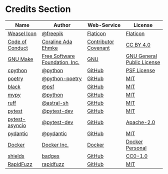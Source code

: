 # Credits Section

| Name                  | Author                               | Web-Service                | License                          |
|-----------------------|--------------------------------------|----------------------------|----------------------------------|
| [Weasel Icon][01]     | [@freepik][02]                       | [Flaticon][03]             | [Flaticon][04]                   |
| [Code of Conduct][05] | [Coraline Ada Ehmke][06]             | [Contributor Covenant][07] | [CC BY 4.0][08]                  |
| [GNU Make][09]        | [Free Software Foundation, Inc.][10] | [GNU][11]                  | [GNU General Public License][12] |
| [cpython][13]         | [@python][14]                        | [GitHub][15]               | [PSF License][16]                |
| [poetry][17]          | [@python-poetry][18]                 | [GitHub][19]               | [MIT][20]                        |
| [black][21]           | [@psf][22]                           | [GitHub][23]               | [MIT][24]                        |
| [mypy][25]            | [@python][26]                        | [GitHub][27]               | [MIT][28]                        |
| [ruff][29]            | [@astral-sh][30]                     | [GitHub][31]               | [MIT][32]                        |
| [pytest][33]          | [@pytest-dev][34]                    | [GitHub][35]               | [MIT][36]                        |
| [pytest-asyncio][37]  | [@pytest-dev][38]                    | [GitHub][39]               | [Apache-2.0][40]                 |
| [pydantic][41]        | [@pydantic][42]                      | [GitHub][43]               | [MIT][44]                        |
| [Docker][45]          | [Docker Inc.][46]                    | [Docker][47]               | [Docker Personal][48]            |
| [shields][49]         | [badges][50]                         | [GitHub][51]               | [CC0-1.0][52]                    |
| [RapidFuzz][53]       | [rapidfuzz][54]                      | [GitHub][55]               | [MIT][56]                        |

[01]: https://www.flaticon.com/free-icon/weasel_334982
[02]: https://www.flaticon.com/authors/freepik
[03]: https://www.flaticon.com/
[04]: https://www.freepikcompany.com/legal

[05]: https://www.contributor-covenant.org/version/2/1/code_of_conduct
[06]: https://where.coraline.codes
[07]: https://www.contributor-covenant.org
[08]: https://github.com/EthicalSource/contributor_covenant/blob/release/LICENSE.md

[09]: https://www.gnu.org/software/make
[10]: https://www.gnu.org/software/make/#mission-statement
[11]: https://www.gnu.org/
[12]: https://www.gnu.org/licenses/gpl-3.0.en.html

[13]: https://github.com/python/cpython
[14]: https://github.com/python
[15]: https://github.com/
[16]: https://github.com/python/cpython/blob/main/LICENSE

[17]: https://github.com/python-poetry/poetry
[18]: https://github.com/python-poetry
[19]: https://github.com/
[20]: https://github.com/python-poetry/poetry/blob/main/LICENSE

[21]: https://github.com/psf/black
[22]: https://github.com/psf
[23]: https://github.com/
[24]: https://github.com/psf/black/blob/main/LICENSE

[25]: https://github.com/python/mypy
[26]: https://github.com/python
[27]: https://github.com/
[28]: https://github.com/python/mypy/blob/master/LICENSE

[29]: https://github.com/astral-sh/ruff
[30]: https://github.com/astral-sh
[31]: https://github.com/
[32]: https://github.com/astral-sh/ruff/blob/main/LICENSE

[33]: https://github.com/pytest-dev/pytest
[34]: https://github.com/pytest-dev
[35]: https://github.com/
[36]: https://github.com/pytest-dev/pytest/blob/main/LICENSE

[37]: https://github.com/pytest-dev/pytest-asyncio
[38]: https://github.com/pytest-dev
[39]: https://github.com/
[40]: https://github.com/pytest-dev/pytest-asyncio/blob/main/LICENSE

[41]: https://github.com/pydantic/pydantic
[42]: https://github.com/pydantic
[43]: https://github.com/
[44]: https://github.com/pydantic/pydantic/blob/main/LICENSE

[45]: https://www.docker.com/
[46]: https://www.docker.com/company
[47]: https://www.docker.com/
[48]: https://www.docker.com/products/personal

[49]: https://github.com/badges/shields
[50]: https://github.com/badges
[51]: https://github.com/
[52]: https://github.com/badges/shields/blob/master/LICENSE

[53]: https://github.com/rapidfuzz/RapidFuzz
[54]: https://github.com/rapidfuzz
[55]: https://github.com/
[56]: https://github.com/rapidfuzz/RapidFuzz/blob/main/LICENSE
